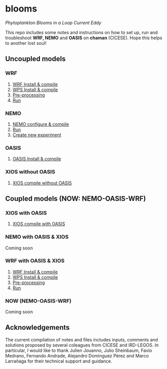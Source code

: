 # blooms
_Phytoplankton Blooms in a Loop Current Eddy_

This repo includes some notes and instructions on how to set up, run and troubleshoot **WRF, NEMO** and **OASIS** on **chaman** (CICESE). 
Hope this helps to another lost soul!

## Uncoupled models
### WRF
1. [WRF Install & compile](https://github.com/ivonnegarciam/blooms/blob/main/models/uncoupled/install_configure_compile_WRF_4.1.3.md)
2. [WPS Install & compile](https://github.com/ivonnegarciam/blooms/blob/main/models/uncoupled/install_configure_compile_WPS_4.1.md)
3. [Pre-processing](https://github.com/ivonnegarciam/blooms/blob/main/models/uncoupled/pre-processing.md)
4. [Run](https://github.com/ivonnegarciam/blooms/blob/main/models/uncoupled/run.md)

### NEMO
1. [NEMO configure & compile](https://github.com/ivonnegarciam/blooms/edit/main/models/uncoupled/NEMO/install_configure_compile_NEMO_4.0.md)
2. [Run](https://github.com/ivonnegarciam/blooms/blob/main/models/uncoupled/NEMO/run_nemo.md)
3. [Create new experiment](https://github.com/ivonnegarciam/blooms/blob/main/models/uncoupled/NEMO/create_new_experiment.md)

### OASIS
1. [OASIS Install & compile](https://github.com/ivonnegarciam/blooms/blob/main/models/uncoupled/OASIS/install_compile_OASIS3-MCT_4.0.md)

### XIOS without OASIS
1. [XIOS compile without OASIS](https://github.com/ivonnegarciam/blooms/blob/main/models/coupled/XIOS_withoutOASIS/install_compile_XIOS2.5_withoutOASIS.md)

## Coupled models (NOW: NEMO-OASIS-WRF)
### XIOS with OASIS
1. [XIOS compile with OASIS](https://github.com/ivonnegarciam/blooms/blob/main/models/coupled/XIOS_withOASIS/install_compile_XIOS2.5_withOASIS.md)

### NEMO with OASIS & XIOS
Coming soon

### WRF with OASIS & XIOS
1. [WRF Install & compile](https://github.com/ivonnegarciam/blooms/blob/main/models/coupled/WRF_withOASIS_withXIOS/install_configure_compile_WRF_4.1.3_withOASIS_withXIOS.md)
2. [WPS Install & compile](https://github.com/ivonnegarciam/blooms/blob/main/models/coupled/WPS_withOASIS_withXIOS/install_configure_compile_WPS_4.1_withOASIS_withXIOS.md)
3. [Pre-processing](https://github.com/ivonnegarciam/blooms/blob/main/models/coupled/WPS_withOASIS_withXIOS/pre-processing_withOASIS_with_XIOS.md)
4. [Run](https://github.com/ivonnegarciam/blooms/blob/main/models/coupled/WRF_withOASIS_withXIOS/run_WPS_WRF_withOASIS_with_XIOS.md)

### NOW (NEMO-OASIS-WRF)
Coming soon

## Acknowledgements
The current compilation of notes and files includes inputs, comments and solutions proposed by several coleagues from CICESE and IRD-LEGOS. In particular, I would like to thank Julien Jouanno, Julio Sheinbaum, Favio Medrano, Fernando Andrade, Alejandro Dominguez Pérez and Marco Larrañaga for their technical support and guidance.


